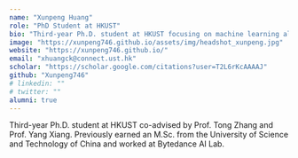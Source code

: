 ```yaml
---
name: "Xunpeng Huang"
role: "PhD Student at HKUST"
bio: "Third-year Ph.D. student at HKUST focusing on machine learning algorithms and theory including sampling algorithms, stochastic/nonconvex optimization and mean-field analysis."
image: "https://xunpeng746.github.io/assets/img/headshot_xunpeng.jpg"
website: "https://xunpeng746.github.io/"
email: "xhuangck@connect.ust.hk"
scholar: "https://scholar.google.com/citations?user=T2L6rKcAAAAJ"
github: "Xunpeng746"
# linkedin: ""
# twitter: ""
alumni: true
---
```


Third-year Ph.D. student at HKUST co-advised by Prof. Tong Zhang and Prof. Yang Xiang. Previously earned an M.Sc. from the University of Science and Technology of China and worked at Bytedance AI Lab.
